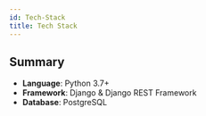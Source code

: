 ```yaml
---
id: Tech-Stack
title: Tech Stack
---
```


## Summary

- **Language**: Python 3.7+
- **Framework**: Django & Django REST Framework
- **Database**: PostgreSQL

